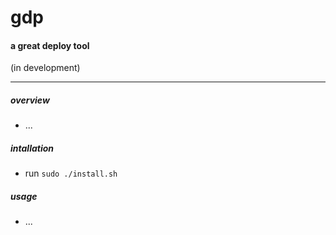# gdp 

#### a great deploy tool

(in development)

---------------------------------------


##### overview

- ...

##### intallation

- run `sudo ./install.sh`

##### usage

- ...
